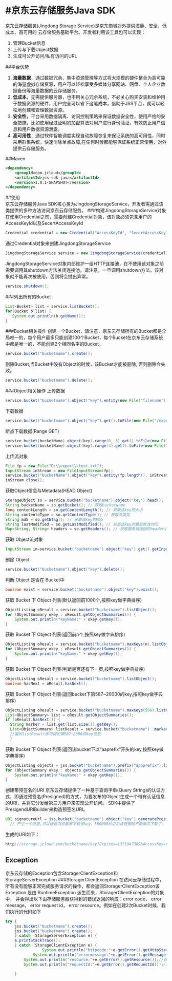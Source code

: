 #京东云存储服务Java SDK
============
  [京东云存储服务](http://www.jcloud.com/)(Jingdong Storage Service)是京东商城对外提供海量、安全、低成本、高可用的
  云存储服务基础平台。开发者利用该工具包可以实现：
  1. 管理Bucket信息
  2. 上传与下载Object数据
  3. 生成可公开访问/私有访问的URL
  
##平台优势
  1.  <b>海量数据</b>，通过数据冗余、集中资源管理等方式将大规模的硬件整合为高可靠的海量虚拟存储资源，用户可以轻松享受多媒体分享网站、网盘、个人企业数据备份等海量数据的云存储服务。
  2.  <b>低成本</b>，无需提供服务器，也不用关心冗余系统，不必关心购买安装和维护用于数据资源的硬件，用户完全可以省下这笔成本，借助于JSS平台，就可以轻松地创建和管理数据资源。
  3.  <b>安全性</b>，平台采用数据隔离、访问控制策略来保证数据安全性，使用严格的安全措施，比如使用经过证明的加密算法对用户进行身份验证，有效防止用户信息和用户数据资源泄露。
  4.  <b>高可用性</b>，通过软件智能调度实现自动故障恢复来保证系统的高可用性，同时采用群集系统，快速消除单点故障,在任何时候都能够保证系统正常使用，对外提供云存储服务。

##Maven

```xml
<dependency>
	<groupId>com.jcloud</groupId>
	<artifactId>jss-sdk-java</artifactId>
	<version>1.0.1-SNAPSHOT</version>
</dependency>
```
##使用  
  京东云存储服务Java SDK核心类为JingdongStorageService，开发者需通过该类提供的多种方法访问京东云存储服务。
###构建JingdongStorageService对象
  在使用Credential之前，需要创建Credential对象，该对象必须包含用户的AccessKeyId以及SecertAccessKeyId
```java
Credential credential = new Credential("AccessKeyId", "SecertAccessKeyId");
```
  通过Credential对象来创建JingdongStorageService
```java
JingdongStorageService service = new JingdongStorageService(credential);
```
JingdongStorageService对象内部维护一组HTTP连接池，在不使用该对象之前需要调用其shutdown方法关闭连接池，请注意，一旦调用shutdown方法，该对象就不能再次被使用，否则将会抛出异常。
```java
service.shutdown();
```
###列出所有的Bucket
```java
List<Bucket> list = service.listBucket();
for(Bucket b:list) {
   System.out.println(b.getName());
}
```
###Bucket相关操作
创建一个Bucket，请注意，京东云存储所有的Bucket都是全局唯一的，每个用户最多只能创建100个Bucket，每个Bucket在京东云存储系统中都是唯一的，不能创建2个相同名字的Bucket。
```java
service.bucket("bucketname").create();
```
删除Bucket,当Bucket中没有Object的时候，该Bucket才能被删除, 否则删除会失败。
```java
service.bucket("bucketname").delete();
```
###Object相关操作
上传数据
```java
service.bucket("bucketname").object("key").entity(new File("filename")).put();
```

下载数据
```java
service.bucket("bucketname").object("key").get().toFile(new File("/export/test.txt"));
```
断点下载数据(Range GET)
```java
service.bucket(bucketName).object(key).range(0, 3).get().toFile(new File("/export/test.key"));
service.bucket(bucketName).object(key).range(4).get().toFile(new File("/export/test.key"),true);
```
上传流对象
```java
File fp = new File("D:\\export\\test.txt");
InputStream inStream = new FileInputStream(fp);
service.bucket("bucketName").object("key").entity(fp.length(), inStream).put();//必须指定流的长度
inStream.close();
```
获取Object信息与Metadata(HEAD Object)
```java
StorageObject so = service.bucket("bucketname").object("key").head();
String bucketName = so.getBucket(); // 获取bucketName
long contentLength = so.getContentLength(); // 获取该key的大小
String contentoType = so.getContentType(); // 获取流类型
String md5 = so.getETag(); // 获取该key的MD5
String lastModified = so.getLastModified(); // 获取该key的最后修改时间  
Map<String, String> headers = so.getHeaders(); // 获取服务端返回的headers
```
获取 Object流对象
```java
InputStream in=service.bucket("bucketname").object("key").get().getInputStream();//使用完成后，流需要手动关闭
```
删除 Object
```java
service.bucket("bucketname").object("key").delete();
```
判断 Object 是否在 Bucket中
```java
boolean exist = service.bucket("bucketname").object("key").exist();
```
获取 Bucket 下 Object 列表(默认返回前1000个,按照key做字典排序)
```java
ObjectListing oResult = service.bucket("bucketname").listObject();
for (ObjectSummary okey : oResult.getObjectSummaries()) {
    System.out.println("keyName:" + okey.getKey());
}
```
获取 Bucket 下 Object 列表(返回前n个,按照key做字典排序)
```java
ObjectListing oResult = service.bucket("bucketname").maxKeys(n).listObject();
for (ObjectSummary okey : oResult.getObjectSummaries()) {
    System.out.println("keyName:" + okey.getKey());
}
```
获取 Bucket 下 Object 列表(判断是否还有下一页,按照key做字典排序)
```java
ObjectListing oResult = service.bucket("bucketname").listObject();
boolean hasNext = oResult.hasNext();
```
获取 Bucket 下 Object 列表(返回bucket下第587~20000的key,按照key做字典排序)
```java
ObjectListing oResult = service.bucket("bucketname").maxKeys(586).listObject();
List<ObjectSummary> list = oResult.getObjectSummaries();
if (oResult.hasNext()) {
  String marker = list.get(list.size()).getKey();
  List<ObjectSummary> listResult = service.bucket("bucketname") .marker(marker).maxKeys(2000 - 586).listObject().getObjectSummaries();
  //遍历listResult即可得到第587~2000的key信息
  }
```
获取 Bucket 下 Object 列表(返回该bucket下以“aaprefix”开头的key,按照key做字典排序)
```java
ObjectListing objects = jss.bucket("bucketname").prefix("appprefix").listObject();
for (ObjectSummary okey : objects.getObjectSummaries()) {
    System.out.println("keyName:" + okey.getKey());
}
```
创建带预签名的URI
京东云存储提供了一种基于查询字串(Query String)的认证方式，即通过预签名(Presigned)的方式，为要发布的Object生成一个带有认证信息的URI，并将它分发给第三方用户来实现公开访问。
SDK中提供了PresigendURIBuilder来构造预签名URI。
```java
URI signatureUrl = jss.bucket("bucketname").object("key").generatePresignedUrl(500000);
  // 产生一个链接,可以通过浏览器来下载该key，500000秒之后该链接就不能再次下载了
```
生成的URI如下：
```java
http://storage.jcloud.com/bucketname/key?Expires=1371947369&AccessKey=dfa51215af4a47c086cbf77d1479c07d&Signature=F4vmVeqveYJwqCpuR8NZO6%2FIU7s%3D
```
## Exception
京东云存储的Exception包含StoragerClientException和StorageServerException
###StoragerClientException
在访问云存储过程中，所有没有能够正常完成服务请求的操作，都会返回StoragerClientException该 Exception 是由 RuntimeException 派生而来，StoragerClientException的对象中，
并会得出以下由存储服务器获得到的错误返回的响应：error code， error message， error request id， error resource。例如在创建2次Bucket时候，我们执行的代码如下
```java
try {
	jss.bucket("bucketname").create();
	jss.bucket("bucketname").create();
    } catch (StorageServerException e) {
	e.printStackTrace();
    } catch (StorageClientException e) {
                System.out.println("httpcode:"+e.getError().getHttpStatusCode());//获取http返回错误码
	        System.out.println("errormessage:"+e.getError().getMessage());//获取错误信息
		System.out.println("resource:"+e.getError().getResource());//获取请求资源
		System.out.println("requestId:"+e.getError().getRequestId());//获取请求ID
	
    }

```



